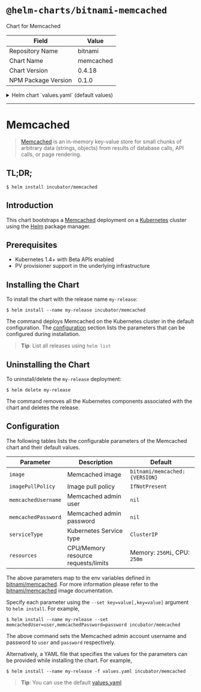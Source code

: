 # `@helm-charts/bitnami-memcached`

Chart for Memcached

| Field               | Value     |
| ------------------- | --------- |
| Repository Name     | bitnami   |
| Chart Name          | memcached |
| Chart Version       | 0.4.18    |
| NPM Package Version | 0.1.0     |

<details>

<summary>Helm chart `values.yaml` (default values)</summary>

```yaml
## Bitnami Memcached image version
## ref: https://hub.docker.com/r/bitnami/memcached/tags/
##
image: bitnami/memcached:1.5.2-r1

## Specify a imagePullPolicy
## ref: http://kubernetes.io/docs/user-guide/images/#pre-pulling-images
##
imagePullPolicy: IfNotPresent

## Memcached admin user
## ref: https://github.com/bitnami/bitnami-docker-memcached#creating-the-memcached-admin-user
##
# memcachedUsername:

## Memcached admin password
## ref: https://github.com/bitnami/bitnami-docker-memcached#creating-the-memcached-admin-user
##
# memcachedPassword:

## Kubernetes configuration
## For minikube, set this to NodePort, elsewhere use LoadBalancer
##
serviceType: ClusterIP

## Configure resource requests and limits
## ref: http://kubernetes.io/docs/user-guide/compute-resources/
##
resources:
  requests:
    memory: 256Mi
    cpu: 250m
```

</details>

---

# Memcached

> [Memcached](https://memcached.org/) is an in-memory key-value store for small chunks of arbitrary data (strings, objects) from results of database calls, API calls, or page rendering.

## TL;DR;

```console
$ helm install incubator/memcached
```

## Introduction

This chart bootstraps a [Memcached](https://github.com/bitnami/bitnami-docker-memcached) deployment on a [Kubernetes](http://kubernetes.io) cluster using the [Helm](https://helm.sh) package manager.

## Prerequisites

- Kubernetes 1.4+ with Beta APIs enabled
- PV provisioner support in the underlying infrastructure

## Installing the Chart

To install the chart with the release name `my-release`:

```console
$ helm install --name my-release incubator/memcached
```

The command deploys Memcached on the Kubernetes cluster in the default configuration. The [configuration](#configuration) section lists the parameters that can be configured during installation.

> **Tip**: List all releases using `helm list`

## Uninstalling the Chart

To uninstall/delete the `my-release` deployment:

```console
$ helm delete my-release
```

The command removes all the Kubernetes components associated with the chart and deletes the release.

## Configuration

The following tables lists the configurable parameters of the Memcached chart and their default values.

| Parameter           | Description                         | Default                       |
| ------------------- | ----------------------------------- | ----------------------------- |
| `image`             | Memcached image                     | `bitnami/memcached:{VERSION}` |
| `imagePullPolicy`   | Image pull policy                   | `IfNotPresent`                |
| `memcachedUsername` | Memcached admin user                | `nil`                         |
| `memcachedPassword` | Memcached admin password            | `nil`                         |
| `serviceType`       | Kubernetes Service type             | `ClusterIP`                   |
| `resources`         | CPU/Memory resource requests/limits | Memory: `256Mi`, CPU: `250m`  |

The above parameters map to the env variables defined in [bitnami/memcached](http://github.com/bitnami/bitnami-docker-memcached). For more information please refer to the [bitnami/memcached](http://github.com/bitnami/bitnami-docker-memcached) image documentation.

Specify each parameter using the `--set key=value[,key=value]` argument to `helm install`. For example,

```console
$ helm install --name my-release --set memcachedUser=user,memcachedPassword=password incubator/memcached
```

The above command sets the Memcached admin account username and password to `user` and `password` respectively.

Alternatively, a YAML file that specifies the values for the parameters can be provided while installing the chart. For example,

```console
$ helm install --name my-release -f values.yaml incubator/memcached
```

> **Tip**: You can use the default [values.yaml](values.yaml)
